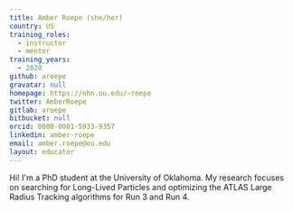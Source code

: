 ```yaml
---
title: Amber Roepe (she/her)
country: US
training_roles:
  - instructor
  - mentor
training_years:
  - 2020
github: aroepe
gravatar: null
homepage: https://nhn.ou.edu/~roepe
twitter: AmberRoepe
gitlab: aroepe
bitbucket: null
orcid: 0000-0001-5933-9357
linkedin: amber-roepe
email: amber.roepe@ou.edu
layout: educator
---
```


<!-- Write something about yourself here (if you want)!
You can use Markdown syntax to style this page.
-->

Hi! I'm a PhD student at the University of Oklahoma. My research focuses on
searching for Long-Lived Particles and optimizing the ATLAS Large Radius
Tracking algorithms for Run 3 and Run 4.
